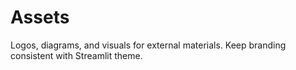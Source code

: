 # Assets

Logos, diagrams, and visuals for external materials. Keep branding consistent with Streamlit theme.
